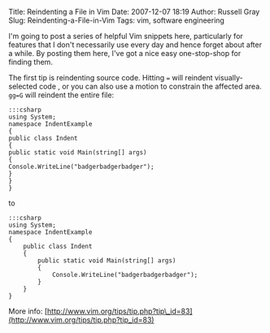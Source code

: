 Title: Reindenting a File in Vim
Date: 2007-12-07 18:19
Author: Russell Gray
Slug: Reindenting-a-File-in-Vim
Tags: vim, software engineering

I'm going to post a series of helpful Vim snippets here, particularly for
features that I don't necessarily use every day and hence forget about after a
while. By posting them here, I've got a nice easy one-stop-shop for finding
them.

The first tip is reindenting source code. Hitting `=` will reindent visually-
selected code , or you can also use a motion to constrain the affected area.
`gg=G` will reindent the entire file:

    :::csharp
    using System;
    namespace IndentExample
    {
    public class Indent
    {
    public static void Main(string[] args)
    {
    Console.WriteLine("badgerbadgerbadger");
    }
    }
    }

to

    :::csharp
    using System;
    namespace IndentExample
    {
        public class Indent
        {
            public static void Main(string[] args)
            {
                Console.WriteLine("badgerbadgerbadger");
            }
        }
    }

More info:
[http://www.vim.org/tips/tip.php?tip\_id=83](http://www.vim.org/tips/tip.php?tip_id=83)


